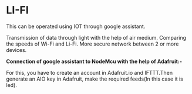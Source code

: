 # LI-FI
This can be operated using IOT through google assistant.


Transmission of data through light with the help of air medium.
Comparing the speeds of Wi-Fi and Li-Fi.
More secure network between 2 or more devices.


**Connection of google assistant to NodeMcu with the help of Adafruit:-**

For this, you have to create an account in Adafruit.io and IFTTT.Then generate an AIO key in Adafruit, make the required feeds(In this case it is led).
